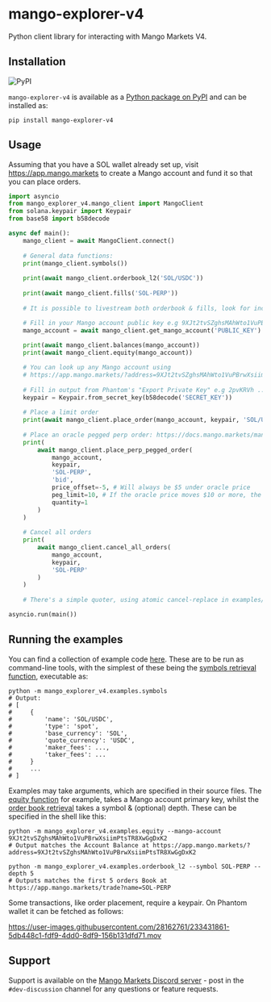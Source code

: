 # mango-explorer-v4

Python client library for interacting with Mango Markets V4.

## Installation

![PyPI](https://img.shields.io/pypi/v/mango-explorer-v4)

`mango-explorer-v4` is available as a [Python package on PyPI](https://pypi.org/project/mango-explorer-v4) and can be installed as:

```
pip install mango-explorer-v4
```

## Usage

Assuming that you have a SOL wallet already set up, visit https://app.mango.markets to create a Mango account and fund it so that you can place orders.

```python
import asyncio
from mango_explorer_v4.mango_client import MangoClient
from solana.keypair import Keypair
from base58 import b58decode

async def main():
    mango_client = await MangoClient.connect()
    
    # General data functions:
    print(mango_client.symbols())
    
    print(await mango_client.orderbook_l2('SOL/USDC'))
    
    print(await mango_client.fills('SOL-PERP'))
    
    # It is possible to livestream both orderbook & fills, look for incremental_*.py in the examples folder

    # Fill in your Mango account public key e.g 9XJt2tvSZghsMAhWto1VuPBrwXsiimPtsTR8XwGgDxK2
    mango_account = await mango_client.get_mango_account('PUBLIC_KEY')
 
    print(await mango_client.balances(mango_account))
    print(await mango_client.equity(mango_account))

    # You can look up any Mango account using
    # https://app.mango.markets/?address=9XJt2tvSZghsMAhWto1VuPBrwXsiimPtsTR8XwGgDxK2
    
    # Fill in output from Phantom's "Export Private Key" e.g 2pvKRVh ... 1fL5qGq
    keypair = Keypair.from_secret_key(b58decode('SECRET_KEY'))
    
    # Place a limit order
    print(await mango_client.place_order(mango_account, keypair, 'SOL/USDC', 'bid', 10, 0.1, 'limit'))
    
    # Place an oracle pegged perp order: https://docs.mango.markets/mango-markets/oracle-peg-orders
    print(
        await mango_client.place_perp_pegged_order(
            mango_account,
            keypair,
            'SOL-PERP',
            'bid',
            price_offset=-5, # Will always be $5 under oracle price
            peg_limit=10, # If the oracle price moves $10 or more, the order will expire
            quantity=1
        )
    )
    
    # Cancel all orders
    print(
        await mango_client.cancel_all_orders(
            mango_account,
            keypair,
            'SOL-PERP'
        )
    )
    
    # There's a simple quoter, using atomic cancel-replace in examples/market_maker.py

asyncio.run(main())
```

## Running the examples

You can find a collection of example code [here](./mango_explorer_v4/examples). These are to be run as command-line tools, with the simplest of these being the [symbols retrieval function](./mango_explorer_v4/examples/symbols.py), executable as:
```shell
python -m mango_explorer_v4.examples.symbols
# Output:
# [
#     {
#         'name': 'SOL/USDC',
#         'type': 'spot',
#         'base_currency': 'SOL',
#         'quote_currency': 'USDC',
#         'maker_fees': ...,
#         'taker_fees': ...
#     }
#     ...
# ]
```

Examples may take arguments, which are specified in their source files. The [equity function](https://github.com/blockworks-foundation/mango-explorer-v4/blob/master/mango_explorer_v4/examples/equity.py) for example, takes a Mango account primary key, whilst the [order book retrieval](https://github.com/blockworks-foundation/mango-explorer-v4/blob/master/mango_explorer_v4/examples/orderbook_l2.py) takes a symbol & (optional) depth. These can be specified in the shell like this:

```shell
python -m mango_explorer_v4.examples.equity --mango-account 9XJt2tvSZghsMAhWto1VuPBrwXsiimPtsTR8XwGgDxK2
# Output matches the Account Balance at https://app.mango.markets/?address=9XJt2tvSZghsMAhWto1VuPBrwXsiimPtsTR8XwGgDxK2

python -m mango_explorer_v4.examples.orderbook_l2 --symbol SOL-PERP --depth 5
# Outputs matches the first 5 orders Book at https://app.mango.markets/trade?name=SOL-PERP
```

Some transactions, like order placement, require a keypair. On Phantom wallet it can be fetched as follows:

https://user-images.githubusercontent.com/28162761/233431861-5db448c1-fdf9-4dd0-8df9-156b131dfd71.mov

## Support

Support is available on the [Mango Markets Discord server](https://discord.gg/8vs8uJJrcp) - post in the `#dev-discussion` channel for any questions or feature requests. 

